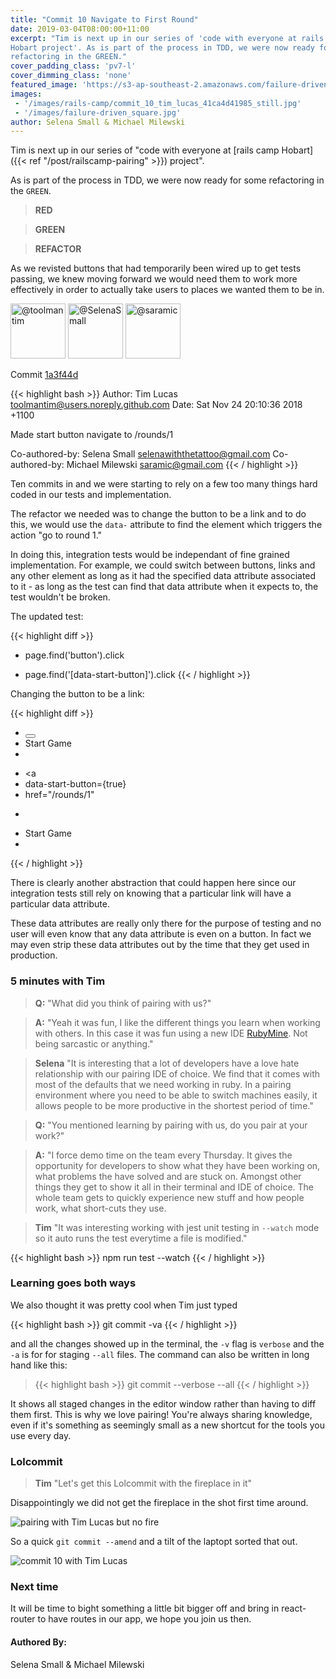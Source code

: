 ```yaml
---
title: "Commit 10 Navigate to First Round"
date: 2019-03-04T08:00:00+11:00
excerpt: "Tim is next up in our series of 'code with everyone at rails camp
Hobart project'. As is part of the process in TDD, we were now ready for some
refactoring in the GREEN."
cover_padding_class: 'pv7-l'
cover_dimming_class: 'none'
featured_image: 'https://s3-ap-southeast-2.amazonaws.com/failure-driven-blog/railscamp-24-woodfield-hobart/commit_10_tim_lucas_41ca4d41985.gif'
images:
 - '/images/rails-camp/commit_10_tim_lucas_41ca4d41985_still.jpg'
 - '/images/failure-driven_square.jpg'
author: Selena Small & Michael Milewski
---
```


Tim is next up in our series of "code with everyone at [rails camp
Hobart]({{< ref "/post/railscamp-pairing" >}}) project".

As is part of the process in TDD, we were now ready for some refactoring in the
`GREEN`.

> **RED**

> **GREEN**

> **REFACTOR**

As we revisted buttons that had temporarily been wired up to get tests passing,
we knew moving forward we would need them to work more effectively in order to
actually take users to places we wanted them to be in.

<img alt="@toolmantim" src="//github.com/toolmantim.png" style="display: inline; width: 88px;" height="88" />
<img alt="@SelenaSmall" src="//github.com/SelenaSmall.png" style="display: inline; width: 88px;" height="88" />
<img alt="@saramic" src="//github.com/saramic.png" style="display: inline; width: 88px;" height="88" />

Commit [1a3f44d](https://github.com/failure-driven/railscamp-search-term/commit/1a3f44d31def8160b6f7ff4a14a297055c037b36)

{{< highlight bash >}}
Author: Tim Lucas <toolmantim@users.noreply.github.com>
Date:   Sat Nov 24 20:10:36 2018 +1100

Made start button navigate to /rounds/1

Co-authored-by: Selena Small <selenawiththetattoo@gmail.com>
Co-authored-by: Michael Milewski <saramic@gmail.com>
{{< / highlight >}}

Ten commits in and we were starting to rely on a few too many things hard coded
in our tests and implementation.

The refactor we needed was to change the button to be a link and to do this, we
would use the `data-` attribute to find the element which triggers the action
"go to round 1."

In doing this, integration tests would be independant of fine grained
implementation. For example, we could switch between buttons, links and any
other element as long as it had the specified data attribute associated to it -
as long as the test can find that data attribute when it expects to, the test
wouldn't be broken.

The updated test:

{{< highlight diff >}}
- page.find('button').click
+ page.find('[data-start-button]').click
{{< / highlight >}}

Changing the button to be a link:

{{< highlight diff >}}
- <button>
-   Start Game
- </button>
+ <a
+   data-start-button={true}
+   href="/rounds/1"
+ >
+   Start Game
+ </a>
{{< / highlight >}}

There is clearly another abstraction that could happen here since our
integration tests still rely on knowing that a particular link will have a
particular data attribute.

These data attributes are really only there for the purpose of testing and no
user will even know that any data attribute is even on a button. In fact we may
even strip these data attributes out by the time that they get used in
production.

### 5 minutes with Tim

> **Q:** "What did you think of pairing with us?"

> **A:** "Yeah it was fun, I like the different things you learn when working
> with others. In this case it was fun using a new IDE [RubyMine](https://www.jetbrains.com/ruby/).
> Not being sarcastic or anything."

> **Selena** "It is interesting that a lot of developers have a love hate
> relationship with our pairing IDE of choice. We find that it comes with most
> of the defaults that we need working in ruby. In a pairing environment where
> you need to be able to switch machines easily, it allows people to be more
> productive in the shortest period of time."

> **Q:** "You mentioned learning by pairing with us, do you pair at your
> work?"

> **A:** "I force demo time on the team every Thursday. It gives the
> opportunity for developers to show what they have been working on, what
> problems the have solved and are stuck on. Amongst other things they get to
> show it all in their terminal and IDE of choice. The whole team gets to
> quickly experience new stuff and how people work, what short-cuts they use.

> **Tim** "It was interesting working with jest unit testing in `--watch` mode
> so it auto runs the test everytime a file is modified."

{{< highlight bash >}}
npm run test --watch
{{< / highlight >}}

### Learning goes both ways

We also thought it was pretty cool when Tim just typed

{{< highlight bash >}}
git commit -va
{{< / highlight >}}

and all the changes showed up in the terminal, the `-v` flag is `verbose` and
the `-a` is for for staging `--all` files. The command can also be written in
long hand like this:

> {{< highlight bash >}}
git commit --verbose --all
{{< / highlight >}}

It shows all staged changes in the editor window rather than having to diff
them first. This is why we love pairing! You're always sharing knowledge, even
if it's something as seemingly small as a new shortcut for the tools you use
every day.

### Lolcommit

> **Tim** "Let's get this Lolcommit with the fireplace in it"

Disappointingly we did not get the fireplace in the shot first time around.

![pairing with Tim Lucas but no fire](https://s3-ap-southeast-2.amazonaws.com/failure-driven-blog/railscamp-24-woodfield-hobart/commit_10_tim_lucas__test_10cff08fa15.gif)

So a quick `git commit --amend` and a tilt of the laptopt sorted that out.

![commit 10 with Tim Lucas](https://s3-ap-southeast-2.amazonaws.com/failure-driven-blog/railscamp-24-woodfield-hobart/commit_10_tim_lucas_41ca4d41985.gif)

### Next time

It will be time to bight something a little bit bigger off and bring in
react-router to have routes in our app, we hope you join us then.

#### Authored By:

Selena Small & Michael Milewski
